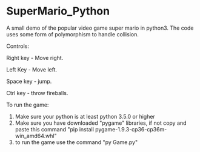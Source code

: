 # SuperMario_Python

A small demo of the popular video game super mario in python3. The code uses some form of polymorphism to handle collision.

Controls:

Right key - Move right.

Left Key - Move left.

Space key - jump.

Ctrl key - throw fireballs.

To run the game:
1. Make sure your python is at least python 3.5.0 or higher
2. Make sure you have downloaded "pygame" libraries, if not  copy and paste this command "pip install pygame-1.9.3-cp36-cp36m-    win_amd64.whl"
3. to run the game use the command "py Game.py"
